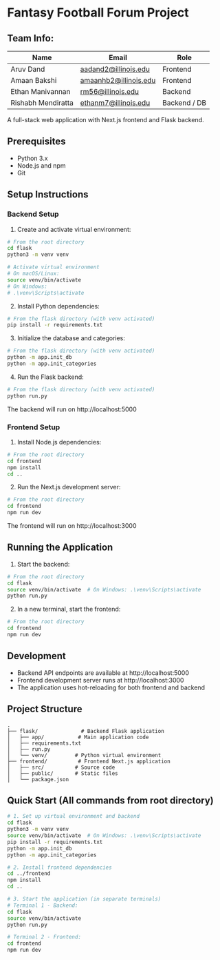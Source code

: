 # Fantasy Football Forum Project

## Team Info:

| Name                | Email                       | Role          |
|---------------------|-----------------------------|---------------|
| Aruv Dand           | aadand2@illinois.edu        | Frontend      |
| Amaan Bakshi        | amaanhb2@illinois.edu       | Frontend      |
| Ethan Manivannan    | rm56@illinois.edu           | Backend       |
| Rishabh Mendiratta  | ethanm7@illinois.edu        | Backend / DB  |

A full-stack web application with Next.js frontend and Flask backend.

## Prerequisites

- Python 3.x
- Node.js and npm
- Git

## Setup Instructions

### Backend Setup

1. Create and activate virtual environment:
```bash
# From the root directory
cd flask
python3 -m venv venv

# Activate virtual environment
# On macOS/Linux:
source venv/bin/activate
# On Windows:
# .\venv\Scripts\activate
```

2. Install Python dependencies:
```bash
# From the flask directory (with venv activated)
pip install -r requirements.txt
```

3. Initialize the database and categories:
```bash
# From the flask directory (with venv activated)
python -m app.init_db
python -m app.init_categories
```

4. Run the Flask backend:
```bash
# From the flask directory (with venv activated)
python run.py
```

The backend will run on http://localhost:5000

### Frontend Setup

1. Install Node.js dependencies:
```bash
# From the root directory
cd frontend
npm install
cd ..
```

2. Run the Next.js development server:
```bash
# From the root directory
cd frontend
npm run dev
```

The frontend will run on http://localhost:3000

## Running the Application

1. Start the backend:
```bash
# From the root directory
cd flask
source venv/bin/activate  # On Windows: .\venv\Scripts\activate
python run.py
```

2. In a new terminal, start the frontend:
```bash
# From the root directory
cd frontend
npm run dev
```

## Development

- Backend API endpoints are available at http://localhost:5000
- Frontend development server runs at http://localhost:3000
- The application uses hot-reloading for both frontend and backend

## Project Structure

```
.
├── flask/              # Backend Flask application
│   ├── app/           # Main application code
│   ├── requirements.txt
│   ├── run.py
│   └── venv/         # Python virtual environment
├── frontend/          # Frontend Next.js application
│   ├── src/          # Source code
│   ├── public/       # Static files
│   └── package.json
```

## Quick Start (All commands from root directory)

```bash
# 1. Set up virtual environment and backend
cd flask
python3 -m venv venv
source venv/bin/activate  # On Windows: .\venv\Scripts\activate
pip install -r requirements.txt
python -m app.init_db
python -m app.init_categories

# 2. Install frontend dependencies
cd ../frontend
npm install
cd ..

# 3. Start the application (in separate terminals)
# Terminal 1 - Backend:
cd flask
source venv/bin/activate
python run.py

# Terminal 2 - Frontend:
cd frontend
npm run dev
```